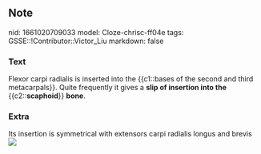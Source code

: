 ## Note
nid: 1661020709033
model: Cloze-chrisc-ff04e
tags: GSSE::!Contributor::Victor_Liu
markdown: false

### Text
Flexor carpi radialis is inserted into the {{c1::bases of the
second and third metacarpals}}. Quite frequently it gives a <b>slip
of insertion into the</b> {{c2::<b>scaphoid</b>}} <b>bone</b>.

### Extra
<div>
  Its insertion is symmetrical with extensors carpi radialis longus
  and brevis
</div><img src="insertion.jpg">
